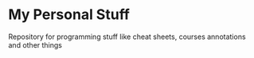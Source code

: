# My Personal Stuff
Repository for programming stuff like cheat sheets, courses annotations and other things